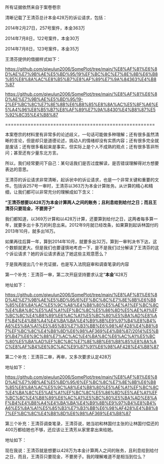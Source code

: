 所有证据依然来自于案卷卷宗

清晰记载了王清芬总计本金428万的诉讼请求，包括：

2014年2月27日，257号案件，本金363万

2014年7月8日，122号案件，本金30万

2014年7月8日，123号案件，本金35万

王清芬提供的借据样式如下：

https://github.com/qiwulun2006/SomePlot/tree/main/%E8%AF%81%E6%8D%AE%E7%9B%AE%E5%BD%95/19%EF%BC%8C%E7%8E%8B%E6%B8%85%E8%8A%AC%E8%B5%B7%E8%AF%89%E7%9A%84363%E4%B8%87

https://github.com/qiwulun2006/SomePlot/tree/main/%E8%AF%81%E6%8D%AE%E7%9B%AE%E5%BD%95/19-2%EF%BC%8C%E7%8E%8B%E6%B8%85%E8%8A%AC%E5%8F%A6%E5%A4%96%E8%B5%B7%E8%AF%89%E7%9A%8430%E4%B8%87%E5%92%8C35%E4%B8%87


=====================================================

本案卷宗的材料里有非常多的论述歧义，一句话可能做多种理解；还有很多虽然清晰的言论，但是却只是道德论述，挑动人的情绪却没有实质内容；还有很多完全就是废话；还有很多看起来是事实，但实际上是个人不成熟的观点；还有很多答非所问；甚至还有少量东北方言。

所以，我们经常要问下自己：某句话我们是否过度解读，是否错误理解得对方想要表达的意思。

王清芬的诉讼请求非常清晰，起诉状中的诉讼请求，也是一个非常关键和重要的文件。包括诉257号一审时，王清芬以363万为本金计算账务。从计算的精心和精细，让我们都可以非常充分的理解成如下含义：

**“王清芬想要以428万为本金计算两人之间的账务；且利息给到给付之日；而且王清芬只要现金，不要房子”**

我们都知道，以369万计算和以428万计算，还要算到给付之日，这两者每多算一年，就要多出十多万的利息出来。2012年9月就已经改条，如果算到起诉林国付的2013年10月，就多出16万。

如果再往后算一年，算到2014年10月，就要多出32万。算到一审判决书下达，这个数额就更大。但是我们也要谨慎地考虑一下，是不是我们过分解读了王清芬的这个诉讼请求？她的诉讼请求表达了她这些主观意愿么？

于是我再提出几个补充证据，也是写入法院庭审和调查笔录的内容

第一个补充：王清芬一审，第二次开庭坚持要求认定“**本金**”428万

地址如下：

https://github.com/qiwulun2006/SomePlot/tree/main/%E8%AF%81%E6%8D%AE%E7%9B%AE%E5%BD%95/6%EF%BC%8C%E7%8E%8B%E6%B8%85%E8%8A%AC%E5%9C%A8%E4%B8%80%E5%AE%A1%EF%BC%8C%E4%BA%8C%E5%AE%A1%EF%BC%8C%E5%86%8D%E5%AE%A1%EF%BC%8C%E4%B8%89%E6%AC%A1%E5%BC%80%E5%BA%AD%E8%AF%B4%E4%B8%A4%E4%BA%BA%E4%B9%8B%E9%97%B4%E8%B4%A6%E5%8A%A1%E5%85%B3%E7%B3%BB%E6%98%AF428%E4%B8%87%EF%BC%8C%E4%B8%8D%E6%98%AF369%E4%B8%87/2014%E5%B9%B47%E6%9C%88%E7%AC%AC%E4%BA%8C%E6%AC%A1%E5%BC%80%E5%BA%AD%EF%BC%8C%E7%8E%8B%E6%B8%85%E8%8A%AC%E8%AF%B4%E6%9C%AC%E9%87%91%E6%98%AF428%E4%B8%87

第二个补充：王清芬二审，再审，又多次要求认定428万

地址如下：

https://github.com/qiwulun2006/SomePlot/tree/main/%E8%AF%81%E6%8D%AE%E7%9B%AE%E5%BD%95/6%EF%BC%8C%E7%8E%8B%E6%B8%85%E8%8A%AC%E5%9C%A8%E4%B8%80%E5%AE%A1%EF%BC%8C%E4%BA%8C%E5%AE%A1%EF%BC%8C%E5%86%8D%E5%AE%A1%EF%BC%8C%E4%B8%89%E6%AC%A1%E5%BC%80%E5%BA%AD%E8%AF%B4%E4%B8%A4%E4%BA%BA%E4%B9%8B%E9%97%B4%E8%B4%A6%E5%8A%A1%E5%85%B3%E7%B3%BB%E6%98%AF428%E4%B8%87%EF%BC%8C%E4%B8%8D%E6%98%AF369%E4%B8%87

第三个补充：王清芬调查笔录，王清芬说，她当初和林国付主张的让林国付偿还的400万都给她也不够，还应该让王清芳从家里拿出来给她。

地址如下：




现在我说：王清芬就是想要以428万为本金计算两人之间的账务，且利息给到给付之日，而且，王清芬只要现金，不要房子。我的理解难道不是相当到位么？

